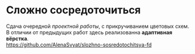 Сложно сосредоточиться  
=================
Сдача очередной *проектной работы*, с прикручиванием цветовых схем.  
В отличии от предыдущих работ здесь реализованна **адаптивная вёрстка**.  
https://github.com/AlenaSvyat/slozhno-sosredotochitsya-fd